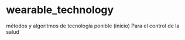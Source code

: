 # wearable_technology
métodos y algoritmos de tecnología ponible (inicio)
Para el control de la salud
